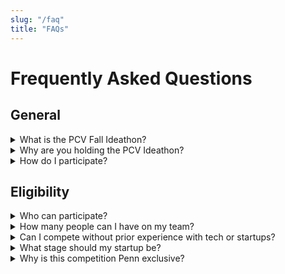 ```yaml
---
slug: "/faq"
title: "FAQs"
---
```


# Frequently Asked Questions

## General
<details>
    <summary>What is the PCV Fall Ideathon?</summary>
    The PCV Fall Ideathon is a new annual competition where student teams can pitch a climate tech startup concept for a chance at cash prizes in non-dilutive funding, as well as mentorship and publicity opportunities. The Ideathon will be similar in concept to a standard hackathon, where the majority of the competition’s events will take place over a single week. 
    <br>
</details>
<details>
    <summary>Why are you holding the PCV Ideathon?</summary>
    The primary motivation of the PCV Prize is to catalyze climate action in the Penn community by encouraging more students to test the waters of the climate innovation scene. We believe in the immense potential of climate tech startups, and want to help students get their ideas off the ground.
    <br>
</details>
<details>
    <summary>How do I participate?</summary>
    1. 
    <a 
        target="_blank"
        rel="noreferrer noopener"
    >
        Register as an individual
    </a>
    to get updates on everything related to the PCV Prize. (DUE DATE TBA)
    <br>
    2.
    <a 
        target="_blank"
        rel="noreferrer noopener"
        href="http://tinyurl.com/PCVPrizeTeamRegistration"
    >
        Register your team
    </a>
    (DUE DATE TBA)
    <br>
    3. Put together your deck, prepare to present a 3-minute speech, and then submit your pitch! (Location TBD)
</details>

## Eligibility

<details>
    <summary>Who can participate?</summary>
    All undergraduate or graduate students at Penn can compete in the PCV Fall 2021 Ideathon.
</details>

<details>
    <summary>How many people can I have on my team?</summary>
    Up to 5 students can be a part of the same team.
</details>

<details>
    <summary>Can I compete without prior experience with tech or startups?</summary>
    Definitely! We strongly encourage anyone interested in the PCV Ideathon or climate innovation to compete. There are no requirements for what a successful PCV Ideathon team will look like, and we will be hosting classes and workshops to help teams build and strengthen their startup ideas.
</details>

<details>
    <summary>What stage should my startup be?</summary>
    In the ideation stage - competing teams should not have any working prototype. As much as we would love to support great and growing climate startups, we’re focused on encouraging new students to enter the scene.
</details>

<details>
    <summary>Why is this competition Penn exclusive?</summary>
    The primary goal of our parent organization, Penn Climate Ventures, is to catalyze climate action at Penn and encourage more students to explore climate tech innovation. Penn’s climate entrepreneurship ecosystem is nascent, so to ensure that we’re bringing more Penn students into the picture, we’re putting a focus on the Penn community for the fall iteration of this competition. The Spring Iteration (PCV Prize) however,  will be open to all students irrespective of school affiliation :)
</details>